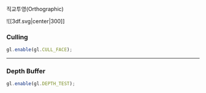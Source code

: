 직교투영(Orthographic)



![[3df.svg|center|300]]

### Culling

```js 
gl.enable(gl.CULL_FACE);
```



---

### Depth Buffer

```js
gl.enable(gl.DEPTH_TEST);
```
